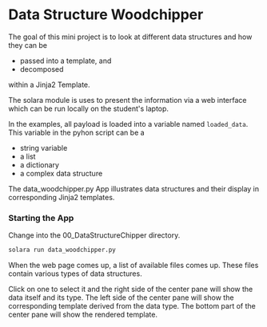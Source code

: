 # Data Structure Woodchipper

The goal of this mini project is to look at different data structures and how they can be 
- passed into a template, and
- decomposed 

within a Jinja2 Template.

The solara module is uses to present the information via a web interface which can be run locally 
on the student's laptop.

In the examples, all payload is loaded into a variable named `loaded_data`.
This variable in the pyhon script can be a 
- string variable
- a list
- a dictionary
- a complex data structure

The data_woodchipper.py App illustrates data structures and their display in corresponding Jinja2 templates.

### Starting the App
Change into the 00_DataStructureChipper directory.
```bash
solara run data_woodchipper.py
```

When the web page comes up, a list of available files comes up.  These files contain various types of data structures.

Click on one to select it and the right side of the center pane will show the data itself and its type.
The left side of the center pane will show the corresponding template derived from the data type.
The bottom part of the center pane will show the rendered template.